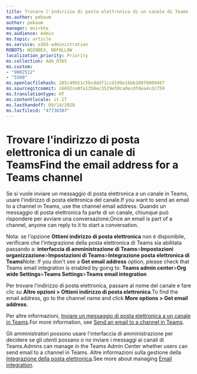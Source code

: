 ```yaml
---
title: Trovare l'indirizzo di posta elettronica di un canale di Teams
ms.author: pebaum
author: pebaum
manager: mnirkhe
ms.audience: Admin
ms.topic: article
ms.service: o365-administration
ROBOTS: NOINDEX, NOFOLLOW
localization_priority: Priority
ms.collection: Adm_O365
ms.custom:
- "9002512"
- "5580"
ms.openlocfilehash: 285c49b51c5bcddd71ccd199e16bb109f0809487
ms.sourcegitcommit: c6692ce0fa1358ec3529e59ca0ecdfdea4cdc759
ms.translationtype: HT
ms.contentlocale: it-IT
ms.lasthandoff: 09/14/2020
ms.locfileid: "47730307"
---
```

# <a name="find-the-email-address-for-a-teams-channel"></a><span data-ttu-id="a93ce-102">Trovare l'indirizzo di posta elettronica di un canale di Teams</span><span class="sxs-lookup"><span data-stu-id="a93ce-102">Find the email address for a Teams channel</span></span>

<span data-ttu-id="a93ce-103">Se si vuole inviare un messaggio di posta elettronica a un canale in Teams, usare l'indirizzo di posta elettronica del canale.</span><span class="sxs-lookup"><span data-stu-id="a93ce-103">If you want to send an email to a channel in Teams, use the channel email address.</span></span> <span data-ttu-id="a93ce-104">Quando un messaggio di posta elettronica fa parte di un canale, chiunque può rispondere per avviare una conversazione.</span><span class="sxs-lookup"><span data-stu-id="a93ce-104">Once an email is part of a channel, anyone can reply to it to start a conversation.</span></span>

<span data-ttu-id="a93ce-105">Nota: se l'opzione **Ottieni indirizzo di posta elettronica** non è disponibile, verificare che l'integrazione della posta elettronica di Teams sia abilitata passando a: **interfaccia di amministrazione di Teams**>**Impostazioni organizzazione**>**Impostazioni di Teams**>**Integrazione posta elettronica di Teams**</span><span class="sxs-lookup"><span data-stu-id="a93ce-105">Note: If you don't see a **Get email address** option, please check that Teams email integration is enabled by going to: **Teams admin center**>**Org wide Settings**>**Teams Settings**>**Teams email integration**</span></span>

<span data-ttu-id="a93ce-106">Per trovare l'indirizzo di posta elettronica, passare al nome del canale e fare clic su **Altre opzioni > Ottieni indirizzo di posta elettronica**.</span><span class="sxs-lookup"><span data-stu-id="a93ce-106">To find the email address, go to the channel name and click **More options > Get email address**.</span></span>

<span data-ttu-id="a93ce-107">Per altre informazioni, [Inviare un messaggio di posta elettronica a un canale in Teams](https://support.office.com/article/send-an-email-to-a-channel-in-teams-d91db004-d9d7-4a47-82e6-fb1b16dfd51e).</span><span class="sxs-lookup"><span data-stu-id="a93ce-107">For more information, see [Send an email to a channel in Teams](https://support.office.com/article/send-an-email-to-a-channel-in-teams-d91db004-d9d7-4a47-82e6-fb1b16dfd51e).</span></span>

<span data-ttu-id="a93ce-108">Gli amministratori possono usare l'interfaccia di amministrazione per decidere se gli utenti possano o no inviare i messaggi ai canali di Teams.</span><span class="sxs-lookup"><span data-stu-id="a93ce-108">Admins can manage in the Teams Admin Center whether users can send email to a channel in Teams.</span></span> <span data-ttu-id="a93ce-109">Altre informazioni sulla gestione della [Integrazione della posta elettronica](https://docs.microsoft.com/microsoftteams/enable-features-office-365#email-integration).</span><span class="sxs-lookup"><span data-stu-id="a93ce-109">See more about managing [Email integration](https://docs.microsoft.com/microsoftteams/enable-features-office-365#email-integration).</span></span>
